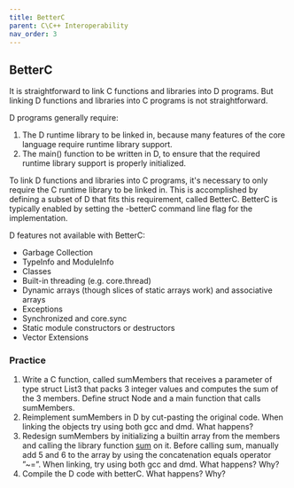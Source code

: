 ```yaml
---
title: BetterC
parent: C\C++ Interoperability
nav_order: 3
---
```


## BetterC

It is straightforward to link C functions and libraries into D programs. But linking D functions and libraries into C programs is not straightforward.

D programs generally require:

1. The D runtime library to be linked in, because many features of the core language require runtime library support.
2. The main() function to be written in D, to ensure that the required runtime library support is properly initialized.

To link D functions and libraries into C programs, it's necessary to only require the C runtime library to be linked in. This is accomplished by defining a subset of D that fits this requirement, called BetterC. BetterC is typically enabled by setting the -betterC command line flag for the implementation.

D features not available with BetterC:
- Garbage Collection
- TypeInfo and ModuleInfo
- Classes
- Built-in threading (e.g. core.thread)
- Dynamic arrays (though slices of static arrays work) and associative arrays
- Exceptions
- Synchronized and core.sync
- Static module constructors or destructors
- Vector Extensions

### Practice

1. Write a C function, called sumMembers that receives a parameter of type struct List3 that packs 3 integer values and computes the sum of the 3 members. Define struct Node and a main function that calls sumMembers.
2. Reimplement sumMembers in D by cut-pasting the original code. When linking the objects try using both gcc and dmd. What happens?
3. Redesign sumMembers by initializing a builtin array from the members and calling the library function [sum](https://dlang.org/phobos/std_algorithm_iteration.html#sum) on it. Before calling sum, manually add 5 and 6 to the array by using the concatenation equals operator ”~=”. When linking, try using both gcc and dmd. What happens? Why?
4. Compile the D code with betterC. What happens? Why?